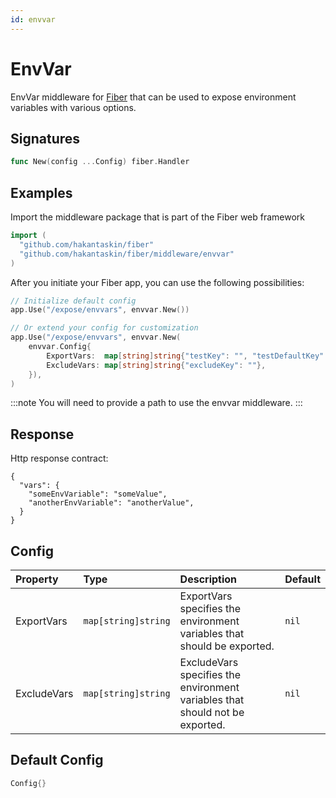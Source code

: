 ```yaml
---
id: envvar
---
```


# EnvVar

EnvVar middleware for [Fiber](https://github.com/gofiber/fiber) that can be used to expose environment variables with various options.

## Signatures

```go
func New(config ...Config) fiber.Handler
```

## Examples

Import the middleware package that is part of the Fiber web framework

```go
import (
  "github.com/hakantaskin/fiber"
  "github.com/hakantaskin/fiber/middleware/envvar"
)
```

After you initiate your Fiber app, you can use the following possibilities:

```go
// Initialize default config
app.Use("/expose/envvars", envvar.New())

// Or extend your config for customization
app.Use("/expose/envvars", envvar.New(
	envvar.Config{
		ExportVars:  map[string]string{"testKey": "", "testDefaultKey": "testDefaultVal"},
		ExcludeVars: map[string]string{"excludeKey": ""},
	}),
)
```

:::note
You will need to provide a path to use the envvar middleware.
:::

## Response

Http response contract:
```
{
  "vars": {
    "someEnvVariable": "someValue",
    "anotherEnvVariable": "anotherValue",
  }
}

```

## Config

| Property    | Type                | Description                                                                  | Default |
|:------------|:--------------------|:-----------------------------------------------------------------------------|:--------|
| ExportVars  | `map[string]string` | ExportVars specifies the environment variables that should be exported.      | `nil`   |
| ExcludeVars | `map[string]string` | ExcludeVars specifies the environment variables that should not be exported. | `nil`   |

## Default Config

```go
Config{}
```
